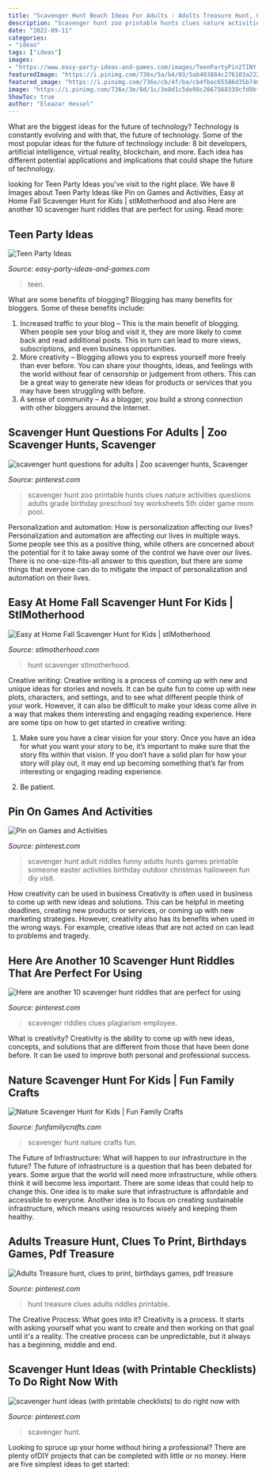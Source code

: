 ```yaml
---
title: "Scavenger Hunt Beach Ideas For Adults : Adults Treasure Hunt, Clues To Print, Birthdays Games, Pdf Treasure"
description: "Scavenger hunt zoo printable hunts clues nature activities questions adults grade birthday preschool toy worksheets 5th older game mom pool"
date: "2022-09-11"
categories:
- "ideas"
tags: ["ideas"]
images:
- "https://www.easy-party-ideas-and-games.com/images/TeenPartyPin2TINY.png"
featuredImage: "https://i.pinimg.com/736x/5a/b4/03/5ab403884c276103a222e913a5b90a94.jpg"
featured_image: "https://i.pinimg.com/736x/cb/4f/ba/cb4fbac65586d35b7408a66286356824.jpg"
image: "https://i.pinimg.com/736x/3e/8d/1c/3e8d1c5de98c2667568339cfd9bf44ae.jpg"
ShowToc: true
author: "Eleazar Hessel"
---
```



What are the biggest ideas for the future of technology?
Technology is constantly evolving and with that, the future of technology. Some of the most popular ideas for the future of technology include: 8 bit developers, artificial intelligence, virtual reality, blockchain, and more. Each idea has different potential applications and implications that could shape the future of technology.

	

		
looking for Teen Party Ideas you've visit to the right place. We have 8 Images about Teen Party Ideas like Pin on Games and Activities, Easy at Home Fall Scavenger Hunt for Kids | stlMotherhood and also Here are another 10 scavenger hunt riddles that are perfect for using. Read more:
		
    
## Teen Party Ideas

<img loading=lazy src="https://www.easy-party-ideas-and-games.com/images/TeenPartyPin2TINY.png" onerror="this.onerror=null;this.src='https://tse1.mm.bing.net/th?id=OIP.SF_XjHOedBSHl6fQH-0JuwHaLG&amp;pid=15.1';" alt="Teen Party Ideas">

_Source: easy-party-ideas-and-games.com_

>teen. 

	

What are some benefits of blogging?
Blogging has many benefits for bloggers. Some of these benefits include: 
1. Increased traffic to your blog – This is the main benefit of blogging. When people see your blog and visit it, they are more likely to come back and read additional posts. This in turn can lead to more views, subscriptions, and even business opportunities. 
2. More creativity – Blogging allows you to express yourself more freely than ever before. You can share your thoughts, ideas, and feelings with the world without fear of censorship or judgement from others. This can be a great way to generate new ideas for products or services that you may have been struggling with before. 
3. A sense of community – As a blogger, you build a strong connection with other bloggers around the Internet.

    
## Scavenger Hunt Questions For Adults | Zoo Scavenger Hunts, Scavenger

<img loading=lazy src="https://i.pinimg.com/736x/c3/e8/e2/c3e8e27b808bf8a0212de9f53abfd287.jpg" onerror="this.onerror=null;this.src='https://tse2.mm.bing.net/th?id=OIP.dUFy_V1gTVOH7aaXVm9IjgHaJl&amp;pid=15.1';" alt="scavenger hunt questions for adults | Zoo scavenger hunts, Scavenger">

_Source: pinterest.com_

>scavenger hunt zoo printable hunts clues nature activities questions adults grade birthday preschool toy worksheets 5th older game mom pool. 

	

Personalization and automation: How is personalization affecting our lives?
Personalization and automation are affecting our lives in multiple ways. Some people see this as a positive thing, while others are concerned about the potential for it to take away some of the control we have over our lives. There is no one-size-fits-all answer to this question, but there are some things that everyone can do to mitigate the impact of personalization and automation on their lives.

    
## Easy At Home Fall Scavenger Hunt For Kids | StlMotherhood

<img loading=lazy src="https://stlmotherhood.com/wp-content/uploads/2020/08/indoor-fall-scavenger-hunt.jpg" onerror="this.onerror=null;this.src='https://tse3.mm.bing.net/th?id=OIP.mOp-N84n5RPytDlM8rWKtAHaJl&amp;pid=15.1';" alt="Easy at Home Fall Scavenger Hunt for Kids | stlMotherhood">

_Source: stlmotherhood.com_

>hunt scavenger stlmotherhood. 

	

Creative writing:
Creative writing is a process of coming up with new and unique ideas for stories and novels. It can be quite fun to come up with new plots, characters, and settings, and to see what different people think of your work. However, it can also be difficult to make your ideas come alive in a way that makes them interesting and engaging reading experience. Here are some tips on how to get started in creative writing: 
1. Make sure you have a clear vision for your story. Once you have an idea for what you want your story to be, it’s important to make sure that the story fits within that vision. If you don’t have a solid plan for how your story will play out, it may end up becoming something that’s far from interesting or engaging reading experience. 

2. Be patient.

    
## Pin On Games And Activities

<img loading=lazy src="https://i.pinimg.com/736x/5a/b4/03/5ab403884c276103a222e913a5b90a94.jpg" onerror="this.onerror=null;this.src='https://tse4.mm.bing.net/th?id=OIP.SO3jGUDvJs9KKFoFCh9kXwHaJ4&amp;pid=15.1';" alt="Pin on Games and Activities">

_Source: pinterest.com_

>scavenger hunt adult riddles funny adults hunts games printable someone easter activities birthday outdoor christmas halloween fun diy visit. 

	

How creativity can be used in business
Creativity is often used in business to come up with new ideas and solutions. This can be helpful in meeting deadlines, creating new products or services, or coming up with new marketing strategies. However, creativity also has its benefits when used in the wrong ways. For example, creative ideas that are not acted on can lead to problems and tragedy.

    
## Here Are Another 10 Scavenger Hunt Riddles That Are Perfect For Using

<img loading=lazy src="https://i.pinimg.com/736x/cb/4f/ba/cb4fbac65586d35b7408a66286356824.jpg" onerror="this.onerror=null;this.src='https://tse3.mm.bing.net/th?id=OIP.E6hI1oWRY2BtmIAhY2_kfAHaHa&amp;pid=15.1';" alt="Here are another 10 scavenger hunt riddles that are perfect for using">

_Source: pinterest.com_

>scavenger riddles clues plagiarism employee. 

	

What is creativity?
Creativity is the ability to come up with new ideas, concepts, and solutions that are different from those that have been done before. It can be used to improve both personal and professional success.

    
## Nature Scavenger Hunt For Kids | Fun Family Crafts

<img loading=lazy src="https://funfamilycrafts.com/wp-content/uploads/2013/06/scavengerhuntbag72.jpg" onerror="this.onerror=null;this.src='https://tse2.mm.bing.net/th?id=OIP.tp7jFcKA4oHca2ewvVQyawHaLI&amp;pid=15.1';" alt="Nature Scavenger Hunt for Kids | Fun Family Crafts">

_Source: funfamilycrafts.com_

>scavenger hunt nature crafts fun. 

	

The Future of Infrastructure: What will happen to our infrastructure in the future?
The future of infrastructure is a question that has been debated for years. Some argue that the world will need more infrastructure, while others think it will become less important. There are some ideas that could help to change this. One idea is to make sure that infrastructure is affordable and accessible to everyone. Another idea is to focus on creating sustainable infrastructure, which means using resources wisely and keeping them healthy.

    
## Adults Treasure Hunt, Clues To Print, Birthdays Games, Pdf Treasure

<img loading=lazy src="https://i.pinimg.com/736x/71/f3/b8/71f3b84937c4b9136d992a84389dcca2.jpg" onerror="this.onerror=null;this.src='https://tse3.mm.bing.net/th?id=OIP.uhtzPJ47_NvCuhJ_hGz4pwHaF0&amp;pid=15.1';" alt="Adults Treasure hunt, clues to print, birthdays games, pdf treasure">

_Source: pinterest.com_

>hunt treasure clues adults riddles printable. 

	

The Creative Process: What goes into it?
Creativity is a process. It starts with asking yourself what you want to create and then working on that goal until it's a reality. The creative process can be unpredictable, but it always has a beginning, middle and end.

    
## Scavenger Hunt Ideas (with Printable Checklists) To Do Right Now With

<img loading=lazy src="https://i.pinimg.com/736x/3e/8d/1c/3e8d1c5de98c2667568339cfd9bf44ae.jpg" onerror="this.onerror=null;this.src='https://tse2.mm.bing.net/th?id=OIP.J2JCAgn9cPktosu4id-eZgHaKd&amp;pid=15.1';" alt="scavenger hunt ideas (with printable checklists) to do right now with">

_Source: pinterest.com_

>scavenger hunt. 

	

Looking to spruce up your home without hiring a professional? There are plenty ofDIY projects that can be completed with little or no money. Here are five simplest ideas to get started: 


